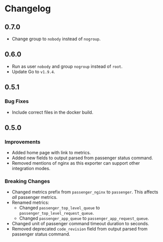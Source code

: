 # Changelog

## 0.7.0

* Change group to `nobody` instead of `nogroup`.

## 0.6.0

* Run as user `nobody` and group `nogroup` instead of `root`.
* Update Go to `v1.9.4`.

## 0.5.1

### Bug Fixes
* Include correct files in the docker build.

## 0.5.0

### Improvements
* Added home page with link to metrics.
* Added new fields to output parsed from passenger status command.
* Removed mentions of nginx as this exporter can support other integration modes.

### Breaking Changes
* Changed metrics prefix from `passenger_nginx` to `passenger`. This affects _all_ passenger metrics.
* Renamed metrics:
  * Changed `passenger_top_level_queue` to `passenger_top_level_request_queue`.
  * Changed `passenger_app_queue` to `passenger_app_request_queue`.
* Changed unit of passenger command timeout duration to seconds.
* Removed deprecated `code_revision` field from output parsed from passenger status command.
